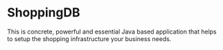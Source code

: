 # ShoppingDB

This is concrete, powerful and essential Java based application that helps to setup the shopping infrastructure your business needs.